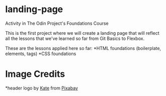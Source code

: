 # landing-page
Activity in The Odin Project's Foundations Course

This is the first project where we will create a landing page that will reflect all the lessons that we've learned so far from Git Basics to Flexbox. 

These are the lessons applied here so far:
*HTML foundations (boilerplate, elements, tags)
*CSS foundations




# Image Credits
*header logo by <a href="https://pixabay.com/users/gdakaska-1113303/?utm_source=link-attribution&amp;utm_medium=referral&amp;utm_campaign=image&amp;utm_content=1711786">Kate</a> from <a href="https://pixabay.com//?utm_source=link-attribution&amp;utm_medium=referral&amp;utm_campaign=image&amp;utm_content=1711786">Pixabay</a>
